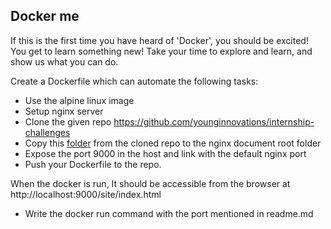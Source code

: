 ## Docker me

If this is the first time you have heard of 'Docker', you should be excited! You get to learn something new! Take your time to explore and learn, and show us what you can do. 


Create a Dockerfile which can automate the following tasks:

* Use the alpine linux image
* Setup nginx server
* Clone the given repo https://github.com/younginnovations/internship-challenges
* Copy this [folder](https://github.com/firojmohammad/docker-nginx.git) from the cloned repo to the nginx document root folder
* Expose the port 9000 in the host and link with the default nginx port
* Push your Dockerfile to the repo.

When the docker is run, It  should be accessible from the browser at http://localhost:9000/site/index.html

* Write the docker run command with the port mentioned in readme.md



